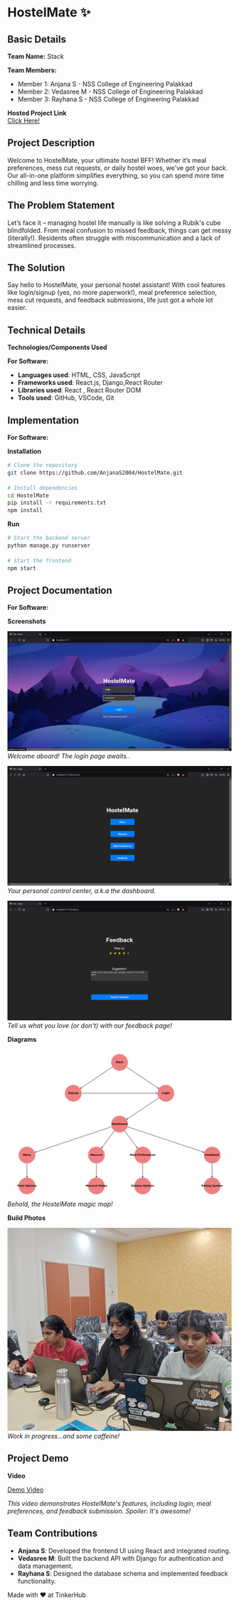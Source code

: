 # HostelMate ✨

## Basic Details

**Team Name:** Stack

**Team Members:**

- Member 1: Anjana S - NSS College of Engineering Palakkad
- Member 2: Vedasree M - NSS College of Engineering Palakkad
- Member 3: Rayhana S - NSS College of Engineering Palakkad

**Hosted Project Link**  
[Click Here!](https://hostel-mate-iota.vercel.app/)

## Project Description

Welcome to HostelMate, your ultimate hostel BFF! Whether it’s meal preferences, mess cut requests, or daily hostel woes, we've got your back. Our all-in-one platform simplifies everything, so you can spend more time chilling and less time worrying.

## The Problem Statement

Let’s face it – managing hostel life manually is like solving a Rubik's cube blindfolded. From meal confusion to missed feedback, things can get messy (literally!). Residents often struggle with miscommunication and a lack of streamlined processes.

## The Solution

Say hello to HostelMate, your personal hostel assistant! With cool features like login/signup (yes, no more paperwork!), meal preference selection, mess cut requests, and feedback submissions, life just got a whole lot easier.

## Technical Details

**Technologies/Components Used**

**For Software:**

- **Languages used**: HTML, CSS, JavaScript
- **Frameworks used**: React.js, Django,React Router
- **Libraries used**: React , React Router DOM
- **Tools used**: GitHub, VSCode, Git

## Implementation

**For Software:**

**Installation**

```bash
# Clone the repository
git clone https://github.com/AnjanaS2004/HostelMate.git

# Install dependencies
cd HostelMate
pip install -r requirements.txt
npm install
```

**Run**

```bash
# Start the backend server
python manage.py runserver

# Start the frontend
npm start
```

## Project Documentation

**For Software:**

**Screenshots**

![Screenshot1](public/images/login.png)  
*Welcome aboard! The login page awaits..*

![Screenshot2](public/images/dashboard.png)  
*Your personal control center, a.k.a the dashboard.*

![Screenshot3](public/images/feedback.png)  
*Tell us what you love (or don't) with our feedback page!*

**Diagrams**

![Workflow](public/images/HostelMate_Workflow.png)  
*Behold, the HostelMate magic map!*

**Build Photos**

![Team](public/images/building.jpg)
*Work in progress...and some caffeine!*

## Project Demo

**Video**

[Demo Video](https://youtu.be/BSIcxKaWgsM)

*This video demonstrates HostelMate's features, including login, meal preferences, and feedback submission.*
*Spoiler: It's awesome!*

## Team Contributions

- **Anjana S**: Developed the frontend UI using React and integrated routing.
- **Vedasree M**: Built the backend API with Django for authentication and data management.
- **Rayhana S**: Designed the database schema and implemented feedback functionality.

Made with ❤️ at TinkerHub


